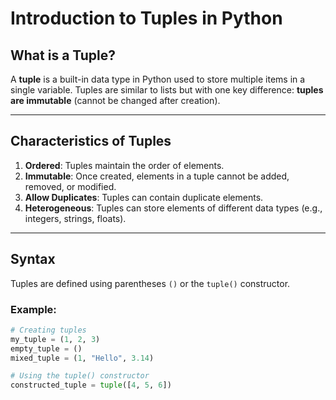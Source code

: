 # Introduction to Tuples in Python

## What is a Tuple?
A **tuple** is a built-in data type in Python used to store multiple items in a single variable. Tuples are similar to lists but with one key difference: **tuples are immutable** (cannot be changed after creation).

---

## Characteristics of Tuples
1. **Ordered**: Tuples maintain the order of elements.
2. **Immutable**: Once created, elements in a tuple cannot be added, removed, or modified.
3. **Allow Duplicates**: Tuples can contain duplicate elements.
4. **Heterogeneous**: Tuples can store elements of different data types (e.g., integers, strings, floats).

---

## Syntax
Tuples are defined using parentheses `()` or the `tuple()` constructor.

### Example:
```python
# Creating tuples
my_tuple = (1, 2, 3)
empty_tuple = ()
mixed_tuple = (1, "Hello", 3.14)

# Using the tuple() constructor
constructed_tuple = tuple([4, 5, 6])
